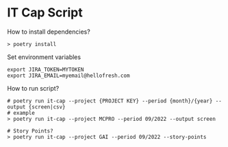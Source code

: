 # IT Cap Script

How to install dependencies?

```shell
> poetry install
```

Set environment variables

```shell
export JIRA_TOKEN=MYTOKEN
export JIRA_EMAIL=myemail@hellofresh.com
```

How to run script?

```shell
# poetry run it-cap --project {PROJECT KEY} --period {month}/{year} --output {screen|csv}
# example
> poetry run it-cap --project MCPRO --period 09/2022 --output screen

# Story Points?
> poetry run it-cap --project GAI --period 09/2022 --story-points
```
